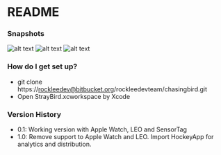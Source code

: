 # README #

### Snapshots ###

![alt text](https://github.com/leerockdev/StrayBird/blob/master/snapshot/snapshot1.png "Home Screen")
![alt text](https://github.com/leerockdev/StrayBird/blob/master/snapshot/snapshot2.png "Game Screen")
![alt text](https://github.com/leerockdev/StrayBird/blob/master/snapshot/snapshot3.png "Pause Screen")

### How do I get set up? ###

* git clone https://rockleedev@bitbucket.org/rockleedevteam/chasingbird.git
* Open StrayBird.xcworkspace by Xcode

### Version History ###

* 0.1: Working version with Apple Watch, LEO and SensorTag
* 1.0: Remove support to Apple Watch and LEO. Import HockeyApp for analytics and distribution.
